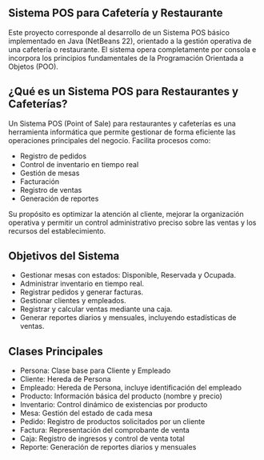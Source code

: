 ## Sistema POS para Cafetería y Restaurante

Este proyecto corresponde al desarrollo de un Sistema POS básico implementado en Java (NetBeans 22), orientado a la gestión operativa de una cafetería o restaurante. El sistema opera completamente por consola e incorpora los principios fundamentales de la Programación Orientada a Objetos (POO).




## ¿Qué es un Sistema POS para Restaurantes y Cafeterías?

Un Sistema POS (Point of Sale) para restaurantes y cafeterías es una herramienta informática que permite gestionar de forma eficiente las operaciones principales del negocio. Facilita procesos como:

- Registro de pedidos
- Control de inventario en tiempo real
- Gestión de mesas
- Facturación
- Registro de ventas
- Generación de reportes


Su propósito es optimizar la atención al cliente, mejorar la organización operativa y permitir un control administrativo preciso sobre las ventas y los recursos del establecimiento.



## Objetivos del Sistema

* Gestionar mesas con estados: Disponible, Reservada y Ocupada.
* Administrar inventario en tiempo real.
* Registrar pedidos y generar facturas.
* Gestionar clientes y empleados.
* Registrar y calcular ventas mediante una caja.
* Generar reportes diarios y mensuales, incluyendo estadísticas de ventas.




## Clases Principales

- Persona:	Clase base para Cliente y Empleado
- Cliente:	Hereda de Persona
- Empleado:	Hereda de Persona, incluye identificación del empleado
- Producto:	Información básica del producto (nombre y precio)
- Inventario:	Control dinámico de existencias por producto
- Mesa:	Gestión del estado de cada mesa
- Pedido:	Registro de productos solicitados por un cliente
- Factura:	Representación del comprobante de venta
- Caja:	Registro de ingresos y control de venta total
- Reporte:	Generación de reportes diarios y mensuales



